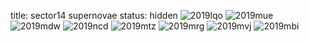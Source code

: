title: sector14 supernovae
status: hidden
![2019lqo]({filename}../../images/sector14/lc_2019lqo_cleaned.png)
![2019mue]({filename}../../images/sector14/lc_2019mue_cleaned.png)
![2019mdw]({filename}../../images/sector14/lc_2019mdw_cleaned.png)
![2019ncd]({filename}../../images/sector14/lc_2019ncd_cleaned.png)
![2019mtz]({filename}../../images/sector14/lc_2019mtz_cleaned.png)
![2019mrg]({filename}../../images/sector14/lc_2019mrg_cleaned.png)
![2019mvj]({filename}../../images/sector14/lc_2019mvj_cleaned.png)
![2019mbi]({filename}../../images/sector14/lc_2019mbi_cleaned.png)
